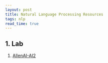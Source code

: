 ```yaml
---
layout: post
title: Natural Language Processing Resources
tags: nlp
read_time: true
---
```


## 1. Lab
1. [AllenAI-AI2](https://github.com/allenai)
